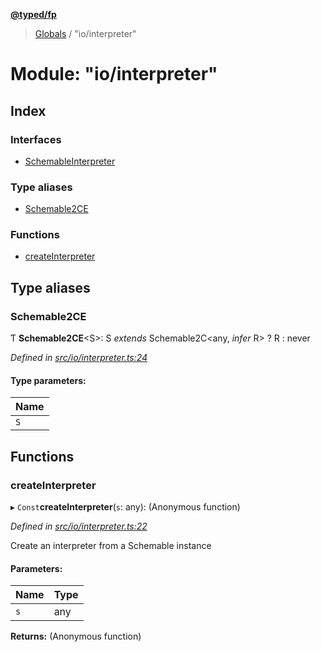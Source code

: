 **[@typed/fp](../README.md)**

> [Globals](../globals.md) / "io/interpreter"

# Module: "io/interpreter"

## Index

### Interfaces

* [SchemableInterpreter](../interfaces/_io_interpreter_.schemableinterpreter.md)

### Type aliases

* [Schemable2CE](_io_interpreter_.md#schemable2ce)

### Functions

* [createInterpreter](_io_interpreter_.md#createinterpreter)

## Type aliases

### Schemable2CE

Ƭ  **Schemable2CE**\<S>: S *extends* Schemable2C\<any, *infer* R> ? R : never

*Defined in [src/io/interpreter.ts:24](https://github.com/TylorS/typed-fp/blob/6ccb290/src/io/interpreter.ts#L24)*

#### Type parameters:

Name |
------ |
`S` |

## Functions

### createInterpreter

▸ `Const`**createInterpreter**(`s`: any): (Anonymous function)

*Defined in [src/io/interpreter.ts:22](https://github.com/TylorS/typed-fp/blob/6ccb290/src/io/interpreter.ts#L22)*

Create an interpreter from a Schemable instance

#### Parameters:

Name | Type |
------ | ------ |
`s` | any |

**Returns:** (Anonymous function)
